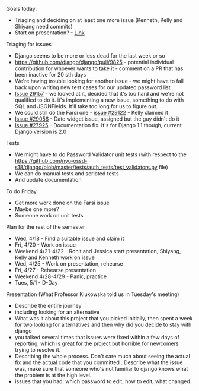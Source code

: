 Goals today: 
- Triaging and deciding on at least one more issue (Kenneth, Kelly and Shiyang need commits)
- Start on presentation? - [Link](https://docs.google.com/presentation/d/1-mZcuNnQHFCkEX4B5840NFgzw2LV5JVFcQYlHF9mz1c/edit)

Triaging for issues  
- Django seems to be more or less dead for the last week or so
- https://github.com/django/django/pull/9825 - potential individual contribution for whoever wants to take it - comment on a PR that has been inactive for 20 sth days
- We're having trouble looking for another issue - we might have to fall back upon writing new test cases for our updated password list
- [Issue 29157](https://code.djangoproject.com/ticket/29157) - we looked at it, decided that it's too hard and we're not qualified to do it. it's implementing a new issue, something to do with SQL and JSONFields. It'll take too long for us to figure out.
- We could still do the Farsi one - [issue #29122](https://code.djangoproject.com/ticket/29122) - Kelly claimed it 
- [Issue #29056](https://code.djangoproject.com/ticket/29056) - Date widget issue, assigned but the guy didn't do it 
- [Issue #27925](https://code.djangoproject.com/ticket/27925) - Documentation fix. It's for Django 1.1 though, current Django version is 2.0

Tests
- We might have to do Password Validator unit tests (with respect to the https://github.com/nyu-ossd-s18/django/blob/master/tests/auth_tests/test_validators.py file)
- We can do manual tests and scripted tests
- And update documentation

To do Friday
- Get more work done on the Farsi issue
- Maybe one more?
- Someone work on unit tests

Plan for the rest of the semester
- Wed, 4/18 - Find a suitable issue and claim it
- Fri, 4/20 - Work on issue
- Weekend 4/21-4/22 - Rohit and Jessica start presentation, Shiyang, Kelly and Kenneth work on issue
- Wed, 4/25 - Work on presentation, rehearse
- Fri, 4/27 - Rehearse presentation
- Weekend 4/28-4/29 - Panic, practice
- Tues, 5/1 - D-Day


Presentation (What Professor Klukowska told us in Tuesday's meeting)
- Describe the entire journey
- including looking for an alternative
- What was it about this project that you picked initially, then spent a week for two looking for alternatives
and then why did you decide to stay with django
- you talked several times that issues were fixed within a few days of reporting, which is great for the project but horrible for newcomers trying to resolve it.
- Describing the whole process. Don't care much about seeing the actual fix and the actual code that you committed . Describe what the issue was, make sure that someone who's not familiar to django knows what the problem is at the high level.
- issues that you had: which password to edit, how to edit, what changed. 
